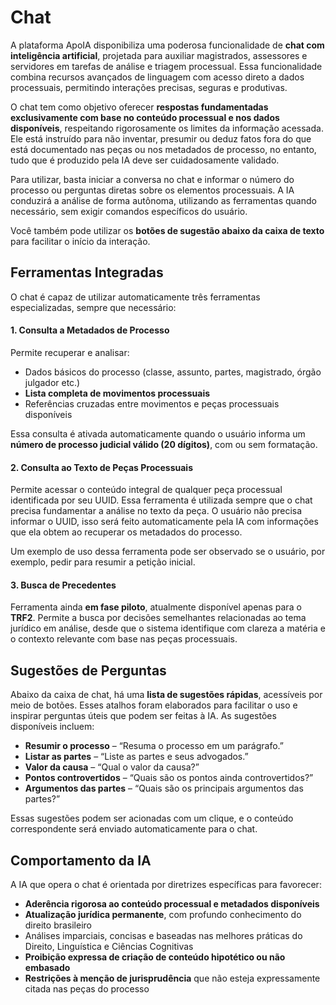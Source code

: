 # Chat

A plataforma ApoIA disponibiliza uma poderosa funcionalidade de **chat com inteligência artificial**, projetada para auxiliar magistrados, assessores e servidores em tarefas de análise e triagem processual. Essa funcionalidade combina recursos avançados de linguagem com acesso direto a dados processuais, permitindo interações precisas, seguras e produtivas.

O chat tem como objetivo oferecer **respostas fundamentadas exclusivamente com base no conteúdo processual e nos dados disponíveis**, respeitando rigorosamente os limites da informação acessada. Ele está instruído para não inventar, presumir ou deduz fatos fora do que está documentado nas peças ou nos metadados de processo, no entanto, tudo que é produzido pela IA deve ser cuidadosamente validado.

Para utilizar, basta iniciar a conversa no chat e informar o número do processo ou perguntas diretas sobre os elementos processuais. A IA conduzirá a análise de forma autônoma, utilizando as ferramentas quando necessário, sem exigir comandos específicos do usuário.

Você também pode utilizar os **botões de sugestão abaixo da caixa de texto** para facilitar o início da interação.

## Ferramentas Integradas

O chat é capaz de utilizar automaticamente três ferramentas especializadas, sempre que necessário:

#### **1. Consulta a Metadados de Processo**

Permite recuperar e analisar:

* Dados básicos do processo (classe, assunto, partes, magistrado, órgão julgador etc.)
* **Lista completa de movimentos processuais**
* Referências cruzadas entre movimentos e peças processuais disponíveis

Essa consulta é ativada automaticamente quando o usuário informa um **número de processo judicial válido (20 dígitos)**, com ou sem formatação.

#### **2. Consulta ao Texto de Peças Processuais**

Permite acessar o conteúdo integral de qualquer peça processual identificada por seu UUID. Essa ferramenta é utilizada sempre que o chat precisa fundamentar a análise no texto da peça. O usuário não precisa informar o UUID, isso será feito automaticamente pela IA com informações que ela obtem ao recuperar os metadados do processo.

Um exemplo de uso dessa ferramenta pode ser observado se o usuário, por exemplo, pedir para resumir a petição inicial.

#### **3. Busca de Precedentes**

Ferramenta ainda **em fase piloto**, atualmente disponível apenas para o **TRF2**. Permite a busca por decisões semelhantes relacionadas ao tema jurídico em análise, desde que o sistema identifique com clareza a matéria e o contexto relevante com base nas peças processuais.

## Sugestões de Perguntas

Abaixo da caixa de chat, há uma **lista de sugestões rápidas**, acessíveis por meio de botões. Esses atalhos foram elaborados para facilitar o uso e inspirar perguntas úteis que podem ser feitas à IA. As sugestões disponíveis incluem:

* **Resumir o processo** – “Resuma o processo em um parágrafo.”
* **Listar as partes** – “Liste as partes e seus advogados.”
* **Valor da causa** – “Qual o valor da causa?”
* **Pontos controvertidos** – “Quais são os pontos ainda controvertidos?”
* **Argumentos das partes** – “Quais são os principais argumentos das partes?”

Essas sugestões podem ser acionadas com um clique, e o conteúdo correspondente será enviado automaticamente para o chat.

## Comportamento da IA

A IA que opera o chat é orientada por diretrizes específicas para favorecer:

* **Aderência rigorosa ao conteúdo processual e metadados disponíveis**
* **Atualização jurídica permanente**, com profundo conhecimento do direito brasileiro
* Análises imparciais, concisas e baseadas nas melhores práticas do Direito, Linguística e Ciências Cognitivas
* **Proibição expressa de criação de conteúdo hipotético ou não embasado**
* **Restrições à menção de jurisprudência** que não esteja expressamente citada nas peças do processo

